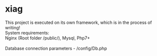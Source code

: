 # xiag
<div class="alert alert-success" role="alert">
This project is executed on its own framework, which is in the process of writing!
</div>
<div class="alert alert-danger" role="alert">
System requirements:</br>
Nginx (Root folder /public/), Mysql, Php7+</br>
</br>
Database connection parameters - /config/Db.php
</div>